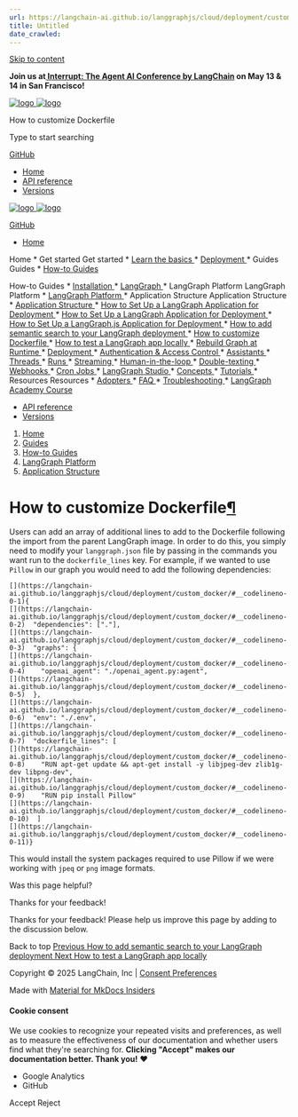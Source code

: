```yaml
---
url: https://langchain-ai.github.io/langgraphjs/cloud/deployment/custom_docker
title: Untitled
date_crawled: 
---
```


[ Skip to content ](https://langchain-ai.github.io/langgraphjs/cloud/deployment/custom_docker/#how-to-customize-dockerfile)

**Join us at[ Interrupt: The Agent AI Conference by LangChain](https://interrupt.langchain.com/) on May 13 & 14 in San Francisco!**

[ ![logo](https://langchain-ai.github.io/langgraphjs/static/wordmark_dark.svg) ![logo](https://langchain-ai.github.io/langgraphjs/static/wordmark_light.svg) ](https://langchain-ai.github.io/langgraphjs/)

How to customize Dockerfile 

[ ](https://langchain-ai.github.io/langgraphjs/cloud/deployment/custom_docker/?q= "Share")

Type to start searching

[ GitHub  ](https://github.com/langchain-ai/langgraphjs "Go to repository")

  * [ Home ](https://langchain-ai.github.io/langgraphjs/)
  * [ API reference ](https://langchain-ai.github.io/langgraphjs/reference/)
  * [ Versions ](https://langchain-ai.github.io/langgraphjs/versions/)



[ ![logo](https://langchain-ai.github.io/langgraphjs/static/wordmark_dark.svg) ![logo](https://langchain-ai.github.io/langgraphjs/static/wordmark_light.svg) ](https://langchain-ai.github.io/langgraphjs/)

[ GitHub  ](https://github.com/langchain-ai/langgraphjs "Go to repository")

  * [ Home  ](https://langchain-ai.github.io/langgraphjs/)

Home 
    * Get started  Get started 
      * [ Learn the basics  ](https://langchain-ai.github.io/langgraphjs/tutorials/quickstart/)
      * [ Deployment  ](https://langchain-ai.github.io/langgraphjs/tutorials/deployment/)
    * Guides  Guides 
      * [ How-to Guides  ](https://langchain-ai.github.io/langgraphjs/how-tos/)

How-to Guides 
        * [ Installation  ](https://langchain-ai.github.io/langgraphjs/how-tos#installation)
        * [ LangGraph  ](https://langchain-ai.github.io/langgraphjs/how-tos#langgraph)
        * LangGraph Platform  LangGraph Platform 
          * [ LangGraph Platform  ](https://langchain-ai.github.io/langgraphjs/how-tos#langgraph-platform)
          * Application Structure  Application Structure 
            * [ Application Structure  ](https://langchain-ai.github.io/langgraphjs/how-tos#application-structure)
            * [ How to Set Up a LangGraph Application for Deployment  ](https://langchain-ai.github.io/langgraphjs/cloud/deployment/setup/)
            * [ How to Set Up a LangGraph Application for Deployment  ](https://langchain-ai.github.io/langgraphjs/cloud/deployment/setup_pyproject/)
            * [ How to Set Up a LangGraph.js Application for Deployment  ](https://langchain-ai.github.io/langgraphjs/cloud/deployment/setup_javascript/)
            * [ How to add semantic search to your LangGraph deployment  ](https://langchain-ai.github.io/langgraphjs/cloud/deployment/semantic_search/)
            * [ How to customize Dockerfile  ](https://langchain-ai.github.io/langgraphjs/cloud/deployment/custom_docker/)
            * [ How to test a LangGraph app locally  ](https://langchain-ai.github.io/langgraphjs/cloud/deployment/test_locally/)
            * [ Rebuild Graph at Runtime  ](https://langchain-ai.github.io/langgraphjs/cloud/deployment/graph_rebuild/)
          * [ Deployment  ](https://langchain-ai.github.io/langgraphjs/how-tos#deployment)
          * [ Authentication & Access Control  ](https://langchain-ai.github.io/langgraphjs/how-tos#authentication-access-control)
          * [ Assistants  ](https://langchain-ai.github.io/langgraphjs/how-tos#assistants)
          * [ Threads  ](https://langchain-ai.github.io/langgraphjs/how-tos#threads)
          * [ Runs  ](https://langchain-ai.github.io/langgraphjs/how-tos#runs)
          * [ Streaming  ](https://langchain-ai.github.io/langgraphjs/how-tos#streaming_1)
          * [ Human-in-the-loop  ](https://langchain-ai.github.io/langgraphjs/how-tos#human-in-the-loop_1)
          * [ Double-texting  ](https://langchain-ai.github.io/langgraphjs/how-tos#double-texting)
          * [ Webhooks  ](https://langchain-ai.github.io/langgraphjs/cloud/how-tos/webhooks/)
          * [ Cron Jobs  ](https://langchain-ai.github.io/langgraphjs/cloud/how-tos/cron_jobs/)
          * [ LangGraph Studio  ](https://langchain-ai.github.io/langgraphjs/how-tos#langgraph-studio)
      * [ Concepts  ](https://langchain-ai.github.io/langgraphjs/concepts/)
      * [ Tutorials  ](https://langchain-ai.github.io/langgraphjs/tutorials/)
    * Resources  Resources 
      * [ Adopters  ](https://langchain-ai.github.io/langgraphjs/adopters/)
      * [ FAQ  ](https://langchain-ai.github.io/langgraphjs/concepts/faq/)
      * [ Troubleshooting  ](https://langchain-ai.github.io/langgraphjs/troubleshooting/errors/)
      * [ LangGraph Academy Course  ](https://academy.langchain.com/courses/intro-to-langgraph)
  * [ API reference  ](https://langchain-ai.github.io/langgraphjs/reference/)
  * [ Versions  ](https://langchain-ai.github.io/langgraphjs/versions/)



  1. [ Home  ](https://langchain-ai.github.io/langgraphjs/)
  2. [ Guides  ](https://langchain-ai.github.io/langgraphjs/how-tos/)
  3. [ How-to Guides  ](https://langchain-ai.github.io/langgraphjs/how-tos/)
  4. [ LangGraph Platform  ](https://langchain-ai.github.io/langgraphjs/how-tos#langgraph-platform)
  5. [ Application Structure  ](https://langchain-ai.github.io/langgraphjs/how-tos#application-structure)



# How to customize Dockerfile[¶](https://langchain-ai.github.io/langgraphjs/cloud/deployment/custom_docker/#how-to-customize-dockerfile "Permanent link")

Users can add an array of additional lines to add to the Dockerfile following the import from the parent LangGraph image. In order to do this, you simply need to modify your `langgraph.json` file by passing in the commands you want run to the `dockerfile_lines` key. For example, if we wanted to use `Pillow` in our graph you would need to add the following dependencies:

```
[](https://langchain-ai.github.io/langgraphjs/cloud/deployment/custom_docker/#__codelineno-0-1){
[](https://langchain-ai.github.io/langgraphjs/cloud/deployment/custom_docker/#__codelineno-0-2)  "dependencies": ["."],
[](https://langchain-ai.github.io/langgraphjs/cloud/deployment/custom_docker/#__codelineno-0-3)  "graphs": {
[](https://langchain-ai.github.io/langgraphjs/cloud/deployment/custom_docker/#__codelineno-0-4)    "openai_agent": "./openai_agent.py:agent",
[](https://langchain-ai.github.io/langgraphjs/cloud/deployment/custom_docker/#__codelineno-0-5)  },
[](https://langchain-ai.github.io/langgraphjs/cloud/deployment/custom_docker/#__codelineno-0-6)  "env": "./.env",
[](https://langchain-ai.github.io/langgraphjs/cloud/deployment/custom_docker/#__codelineno-0-7)  "dockerfile_lines": [
[](https://langchain-ai.github.io/langgraphjs/cloud/deployment/custom_docker/#__codelineno-0-8)    "RUN apt-get update && apt-get install -y libjpeg-dev zlib1g-dev libpng-dev",
[](https://langchain-ai.github.io/langgraphjs/cloud/deployment/custom_docker/#__codelineno-0-9)    "RUN pip install Pillow"
[](https://langchain-ai.github.io/langgraphjs/cloud/deployment/custom_docker/#__codelineno-0-10)  ]
[](https://langchain-ai.github.io/langgraphjs/cloud/deployment/custom_docker/#__codelineno-0-11)}

```


This would install the system packages required to use Pillow if we were working with `jpeq` or `png` image formats. 

Was this page helpful? 

Thanks for your feedback! 

Thanks for your feedback! Please help us improve this page by adding to the discussion below. 

Back to top  [ Previous  How to add semantic search to your LangGraph deployment  ](https://langchain-ai.github.io/langgraphjs/cloud/deployment/semantic_search/) [ Next  How to test a LangGraph app locally  ](https://langchain-ai.github.io/langgraphjs/cloud/deployment/test_locally/)

Copyright © 2025 LangChain, Inc | [Consent Preferences](https://langchain-ai.github.io/langgraphjs/cloud/deployment/custom_docker/#__consent)

Made with [ Material for MkDocs Insiders ](https://squidfunk.github.io/mkdocs-material/)

[ ](https://langchain-ai.github.io/langgraph/ "langchain-ai.github.io") [ ](https://github.com/langchain-ai/langgraphjs "github.com") [ ](https://twitter.com/LangChainAI "twitter.com")

#### Cookie consent

We use cookies to recognize your repeated visits and preferences, as well as to measure the effectiveness of our documentation and whether users find what they're searching for. **Clicking "Accept" makes our documentation better. Thank you!** ❤️

  * Google Analytics 
  * GitHub 



Accept Reject
